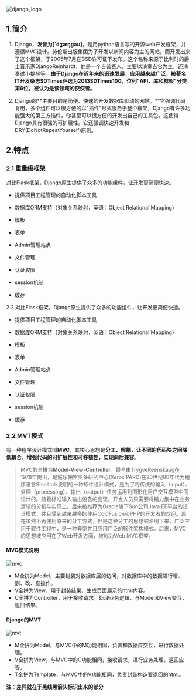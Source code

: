  ![django_logo](file:///E:/%E9%BB%91%E9%A9%AC/%E6%96%87%E4%BB%B6/django/01-Django%E6%A1%86%E6%9E%B6-%E7%AC%AC01%E5%A4%A9/1-%E6%95%99%E5%AD%A6%E8%B5%84%E6%96%99/Django%E8%AF%BE%E4%BB%B6%C2%A0/Django%E8%AF%BE%E4%BB%B6%C2%A0/images/django_logo.png) 



## 1.简介

1. Django，**发音为[`dʒæŋɡəʊ]**，是用python语言写的开源web开发框架，并遵循MVC设计。劳伦斯出版集团为了开发以新闻内容为主的网站，而开发出来了这个框架，于2005年7月在BSD许可证下发布。这个名称来源于比利时的爵士音乐家DjangoReinhardt，他是一个吉普赛人，主要以演奏吉它为主，还演奏过小提琴等。**由于Django在近年来的迅速发展，应用越来越广泛，被著名IT开发杂志SDTimes评选为2013SDTimes100，位列"API、库和框架"分类第6位，被认为是该领域的佼佼者。** 

   

2. Django的**主要目的是简便、快速的开发数据库驱动的网站。**它强调代码复用，多个组件可以很方便的以"插件"形式服务于整个框架，Django有许多功能强大的第三方插件，你甚至可以很方便的开发出自己的工具包。这使得Django具有很强的可扩展性。它还强调快速开发和DRY(DoNotRepeatYourself)原则。 



## 2.特点

### 2.1 重量级框架

对比Flask框架，Django原生提供了众多的功能组件，让开发更简便快速。

- 提供项目工程管理的自动化脚本工具

- 数据库ORM支持（对象关系映射，英语：Object Relational Mapping）
- 模板
- 表单
- Admin管理站点
- 文件管理
- 认证权限
- session机制
- 缓存





2.2 对比Flask框架，Django原生提供了众多的功能组件，让开发更简便快速。

- 提供项目工程管理的自动化脚本工具

- 数据库ORM支持（对象关系映射，英语：Object Relational Mapping）
- 模板
- 表单
- Admin管理站点
- 文件管理
- 认证权限
- session机制
- 缓存





### 2.2 MVT模式



有一种程序设计模式叫**MVC**，其核心思想是**分工、解耦，让不同的代码块之间降低耦合，增强代码的可扩展性和可移植性，实现向后兼容**。

> MVC的全拼为**Model-View-Controller**，最早由TrygveReenskaug在1978年提出，是施乐帕罗奥多研究中心(Xerox PARC)在20世纪80年代为程序语言Smalltalk发明的一种软件设计模式，是为了将传统的输入（input）、处理（processing）、输出（output）任务运用到图形化用户交互模型中而设计的。随着标准输入输出设备的出现，开发人员只需要将精力集中在业务逻辑的分析与实现上。后来被推荐为Oracle旗下Sun公司Java EE平台的设计模式，并且受到越来越多的使用ColdFusion和PHP的开发者的欢迎。现在虽然不再使用原来的分工方式，但是这种分工的思想被沿用下来，广泛应用于软件工程中，是一种典型并且应用广泛的软件架构模式。后来，MVC的思想被应用在了Ｗeb开发方面，被称为Ｗeb MVC框架。



#### MVC模式说明

![mvc](file:///E:/%E9%BB%91%E9%A9%AC/%E6%96%87%E4%BB%B6/django/01-Django%E6%A1%86%E6%9E%B6-%E7%AC%AC01%E5%A4%A9/1-%E6%95%99%E5%AD%A6%E8%B5%84%E6%96%99/Django%E8%AF%BE%E4%BB%B6%C2%A0/Django%E8%AF%BE%E4%BB%B6%C2%A0/images/mvc.png) 

- M全拼为Model，主要封装对数据库层的访问，对数据库中的数据进行增、删、改、查操作。
- V全拼为View，用于封装结果，生成页面展示的html内容。
- C全拼为Controller，用于接收请求，处理业务逻辑，与Model和View交互，返回结果。

#### Django的MVT



![mvt](file:///E:/%E9%BB%91%E9%A9%AC/%E6%96%87%E4%BB%B6/django/01-Django%E6%A1%86%E6%9E%B6-%E7%AC%AC01%E5%A4%A9/1-%E6%95%99%E5%AD%A6%E8%B5%84%E6%96%99/Django%E8%AF%BE%E4%BB%B6%C2%A0/Django%E8%AF%BE%E4%BB%B6%C2%A0/images/mvt.png) 

- M全拼为Model，与MVC中的M功能相同，负责和数据库交互，进行数据处理。
- V全拼为View，与MVC中的C功能相同，接收请求，进行业务处理，返回应答。
- T全拼为Template，与MVC中的V功能相同，负责封装构造要返回的html。

**注：差异就在于黑线黑箭头标识出来的部分**